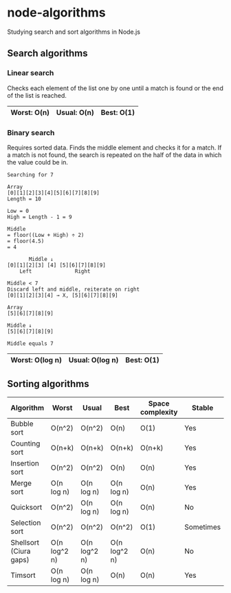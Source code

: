# node-algorithms

Studying search and sort algorithms in Node.js

## Search algorithms

### Linear search

Checks each element of the list one by one until a match is found or the end of the list is reached.

| Worst: O(n) | Usual: O(n) | Best: O(1) |
| ----------- | ----------- | ---------- |

### Binary search

Requires sorted data. Finds the middle element and checks it for a match. If a match is not found, the search is repeated on the half of the data in which the value could be in.

```text
Searching for 7

Array
[0][1][2][3][4][5][6][7][8][9]
Length = 10

Low = 0
High = Length - 1 = 9

Middle
= floor((Low + High) ÷ 2)
= floor(4.5)
= 4

       Middle ↓
[0][1][2][3] [4] [5][6][7][8][9]
    Left              Right

Middle < 7
Discard left and middle, reiterate on right
[0][1][2][3][4] → X, [5][6][7][8][9]

Array
[5][6][7][8][9]

Middle ↓
[5][6][7][8][9]

Middle equals 7
```

| Worst: O(log n) | Usual: O(log n) | Best: O(1) |
| --------------- | --------------- | ---------- |

## Sorting algorithms

| Algorithm              | Worst        | Usual        | Best         | Space complexity | Stable    |
| ---------------------- | ------------ | ------------ | ------------ | ---------------- | --------- |
| Bubble sort            | O(n^2)       | O(n^2)       | O(n)         | O(1)             | Yes       |
| Counting sort          | O(n+k)       | O(n+k)       | O(n+k)       | O(n+k)           | Yes       |
| Insertion sort         | O(n^2)       | O(n^2)       | O(n)         | O(n)             | Yes       |
| Merge sort             | O(n log n)   | O(n log n)   | O(n log n)   | O(n)             | Yes       |
| Quicksort              | O(n^2)       | O(n log n)   | O(n log n)   | O(n)             | No        |
| Selection sort         | O(n^2)       | O(n^2)       | O(n^2)       | O(1)             | Sometimes |
| Shellsort (Ciura gaps) | O(n log^2 n) | O(n log^2 n) | O(n log^2 n) | O(n)             | No        |
| Timsort                | O(n log n)   | O(n log n)   | O(n)         | O(n)             | Yes       |
